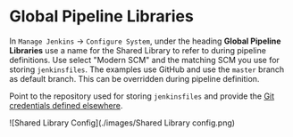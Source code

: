 # Global Pipeline Libraries
In `Manage Jenkins` -> `Configure System`, under the heading **Global Pipeline Libraries** use a name for the Shared Library to refer to during pipeline definitions. Use select "Modern SCM" and the matching SCM you use for storing `jenkinsfiles`. The examples use GitHub and use the `master` branch as default branch. This can be overridden during pipeline definition. 

Point to the repository used for storing `jenkinsfiles` and provide the [Git credentials defined elsewhere](./Jenkins_Git_config.html).

![Shared Library Config](./images/Shared Library config.png)